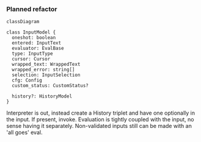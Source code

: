 ### Planned refactor

```mermaid
classDiagram

class InputModel {
  oneshot: boolean
  entered: InputText
  evaluator: EvalBase
  type: InputType
  cursor: Cursor
  wrapped_text: WrappedText
  wrapped_error: string[]
  selection: InputSelection
  cfg: Config
  custom_status: CustomStatus?

  history?: HistoryModel
}

```

Interpreter is out, instead create a History triplet and have
one optionally in the input. If present, invoke.
Evaluation is tightly coupled with the input, no sense having
it separately. Non-validated inputs still can be made with an
'all goes' eval.
